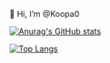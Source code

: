 👋 Hi, I’m @Koopa0

[![Anurag's GitHub stats](https://github-readme-stats.vercel.app/api?username=koopa0&show_icons=true&theme=tokyonight)](https://github.com/anuraghazra/github-readme-stats)

[![Top Langs](https://github-readme-stats.vercel.app/api/top-langs/?username=koopa0&theme=tokyonight)](https://github.com/anuraghazra/github-readme-stats)

<!---
Koopa0/Koopa0 is a ✨ special ✨ repository because its `README.md` (this file) appears on your GitHub profile.
You can click the Preview link to take a look at your changes.
--->
